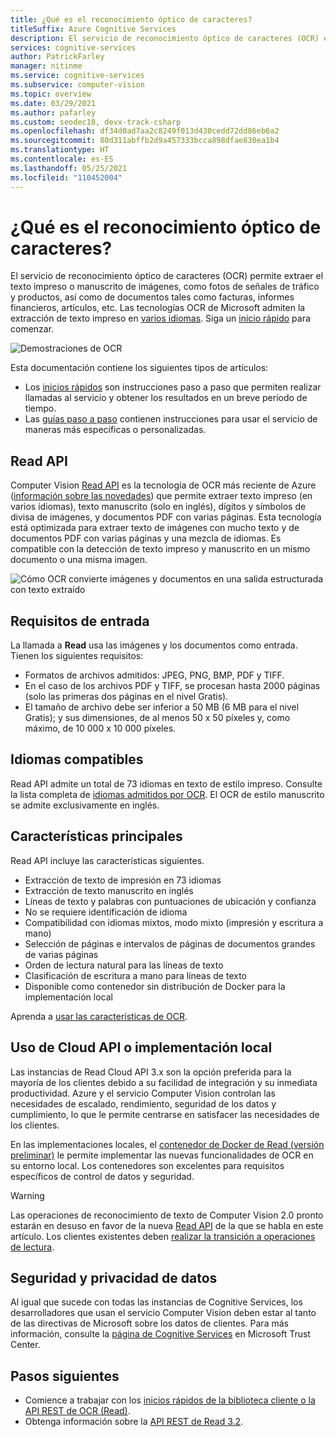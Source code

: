 ```yaml
---
title: ¿Qué es el reconocimiento óptico de caracteres?
titleSuffix: Azure Cognitive Services
description: El servicio de reconocimiento óptico de caracteres (OCR) extrae texto visible de una imagen y lo devuelve como cadenas estructuradas.
services: cognitive-services
author: PatrickFarley
manager: nitinme
ms.service: cognitive-services
ms.subservice: computer-vision
ms.topic: overview
ms.date: 03/29/2021
ms.author: pafarley
ms.custom: seodec18, devx-track-csharp
ms.openlocfilehash: df34d0ad7aa2c8249f013d430cedd72dd86eb6a2
ms.sourcegitcommit: 80d311abffb2d9a457333bcca898dfae830ea1b4
ms.translationtype: HT
ms.contentlocale: es-ES
ms.lasthandoff: 05/25/2021
ms.locfileid: "110452004"
---
```

# <a name="what-is-optical-character-recognition"></a>¿Qué es el reconocimiento óptico de caracteres?

El servicio de reconocimiento óptico de caracteres (OCR) permite extraer el texto impreso o manuscrito de imágenes, como fotos de señales de tráfico y productos, así como de documentos tales como facturas, informes financieros, artículos, etc. Las tecnologías OCR de Microsoft admiten la extracción de texto impreso en [varios idiomas](./language-support.md). Siga un [inicio rápido](./quickstarts-sdk/client-library.md) para comenzar.

![Demostraciones de OCR](./Images/ocr-demo.gif)

Esta documentación contiene los siguientes tipos de artículos:
* Los [inicios rápidos](./quickstarts-sdk/client-library.md) son instrucciones paso a paso que permiten realizar llamadas al servicio y obtener los resultados en un breve período de tiempo. 
* Las [guías paso a paso](./Vision-API-How-to-Topics/call-read-api.md) contienen instrucciones para usar el servicio de maneras más específicas o personalizadas.
<!--* The [conceptual articles](Vision-API-How-to-Topics/call-read-api.md) provide in-depth explanations of the service's functionality and features.
* The [tutorials](./tutorials/storage-lab-tutorial.md) are longer guides that show you how to use this service as a component in broader business solutions. -->

## <a name="read-api"></a>Read API 

Computer Vision [Read API](https://centraluseuap.dev.cognitive.microsoft.com/docs/services/computer-vision-v3-2/operations/5d986960601faab4bf452005) es la tecnología de OCR más reciente de Azure ([información sobre las novedades](./whats-new.md)) que permite extraer texto impreso (en varios idiomas), texto manuscrito (solo en inglés), dígitos y símbolos de divisa de imágenes, y documentos PDF con varias páginas. Esta tecnología está optimizada para extraer texto de imágenes con mucho texto y de documentos PDF con varias páginas y una mezcla de idiomas. Es compatible con la detección de texto impreso y manuscrito en un mismo documento o una misma imagen.

![Cómo OCR convierte imágenes y documentos en una salida estructurada con texto extraído](./Images/how-ocr-works.svg)

## <a name="input-requirements"></a>Requisitos de entrada

La llamada a **Read** usa las imágenes y los documentos como entrada. Tienen los siguientes requisitos:

* Formatos de archivos admitidos: JPEG, PNG, BMP, PDF y TIFF.
* En el caso de los archivos PDF y TIFF, se procesan hasta 2000 páginas (solo las primeras dos páginas en el nivel Gratis).
* El tamaño de archivo debe ser inferior a 50 MB (6 MB para el nivel Gratis); y sus dimensiones, de al menos 50 x 50 píxeles y, como máximo, de 10 000 x 10 000 píxeles. 

## <a name="supported-languages"></a>Idiomas compatibles
Read API admite un total de 73 idiomas en texto de estilo impreso. Consulte la lista completa de [idiomas admitidos por OCR](./language-support.md#optical-character-recognition-ocr). El OCR de estilo manuscrito se admite exclusivamente en inglés.

## <a name="key-features"></a>Características principales

Read API incluye las características siguientes. 

* Extracción de texto de impresión en 73 idiomas
* Extracción de texto manuscrito en inglés
* Líneas de texto y palabras con puntuaciones de ubicación y confianza
* No se requiere identificación de idioma
* Compatibilidad con idiomas mixtos, modo mixto (impresión y escritura a mano)
* Selección de páginas e intervalos de páginas de documentos grandes de varias páginas
* Orden de lectura natural para las líneas de texto
* Clasificación de escritura a mano para líneas de texto
* Disponible como contenedor sin distribución de Docker para la implementación local

Aprenda a [usar las características de OCR](./vision-api-how-to-topics/call-read-api.md).

## <a name="use-the-cloud-api-or-deploy-on-premise"></a>Uso de Cloud API o implementación local
Las instancias de Read Cloud API 3.x son la opción preferida para la mayoría de los clientes debido a su facilidad de integración y su inmediata productividad. Azure y el servicio Computer Vision controlan las necesidades de escalado, rendimiento, seguridad de los datos y cumplimiento, lo que le permite centrarse en satisfacer las necesidades de los clientes.

En las implementaciones locales, el [contenedor de Docker de Read (versión preliminar)](./computer-vision-how-to-install-containers.md) le permite implementar las nuevas funcionalidades de OCR en su entorno local. Los contenedores son excelentes para requisitos específicos de control de datos y seguridad.

> [!WARNING]
> Las operaciones de reconocimiento de texto de Computer Vision 2.0 pronto estarán en desuso en favor de la nueva [Read API](#read-api) de la que se habla en este artículo. Los clientes existentes deben [realizar la transición a operaciones de lectura](upgrade-api-versions.md).

## <a name="data-privacy-and-security"></a>Seguridad y privacidad de datos

Al igual que sucede con todas las instancias de Cognitive Services, los desarrolladores que usan el servicio Computer Vision deben estar al tanto de las directivas de Microsoft sobre los datos de clientes. Para más información, consulte la [página de Cognitive Services](https://www.microsoft.com/trustcenter/cloudservices/cognitiveservices) en Microsoft Trust Center.

## <a name="next-steps"></a>Pasos siguientes

- Comience a trabajar con los [inicios rápidos de la biblioteca cliente o la API REST de OCR (Read)](./quickstarts-sdk/client-library.md).
- Obtenga información sobre la [API REST de Read 3.2](https://centraluseuap.dev.cognitive.microsoft.com/docs/services/computer-vision-v3-2/operations/5d986960601faab4bf452005).
